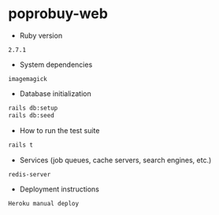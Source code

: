 # poprobuy-web

* Ruby version
```
2.7.1
```

* System dependencies
```
imagemagick
```

* Database initialization

```bash
rails db:setup
rails db:seed
```


* How to run the test suite
```bash
rails t
```

* Services (job queues, cache servers, search engines, etc.)
```
redis-server
```

* Deployment instructions
```
Heroku manual deploy
```
